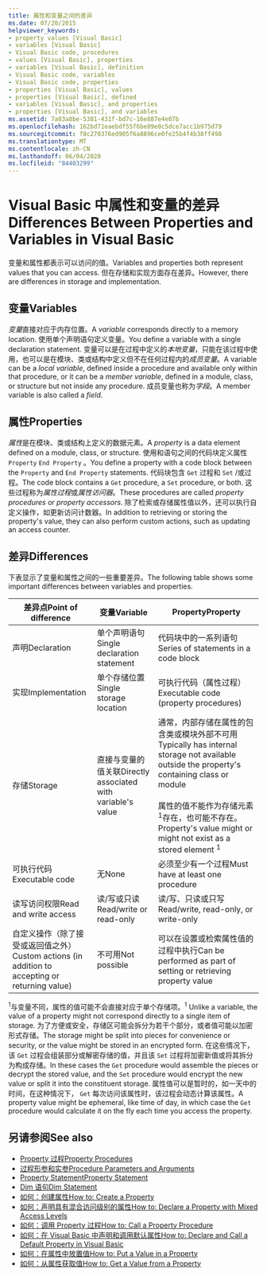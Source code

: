 ```yaml
---
title: 属性和变量之间的差异
ms.date: 07/20/2015
helpviewer_keywords:
- property values [Visual Basic]
- variables [Visual Basic]
- Visual Basic code, procedures
- values [Visual Basic], properties
- variables [Visual Basic], definition
- Visual Basic code, variables
- Visual Basic code, properties
- properties [Visual Basic], values
- properties [Visual Basic], defined
- variables [Visual Basic], and properties
- properties [Visual Basic], and variables
ms.assetid: 7a03a8be-5381-431f-bd7c-16e887e4e07b
ms.openlocfilehash: 162bd71eaebdf55f6be89e0c5dce7acc1b975d79
ms.sourcegitcommit: f8c270376ed905f6a8896ce0fe25b4f4b38ff498
ms.translationtype: MT
ms.contentlocale: zh-CN
ms.lasthandoff: 06/04/2020
ms.locfileid: "84403299"
---
```

# <a name="differences-between-properties-and-variables-in-visual-basic"></a><span data-ttu-id="48f38-102">Visual Basic 中属性和变量的差异</span><span class="sxs-lookup"><span data-stu-id="48f38-102">Differences Between Properties and Variables in Visual Basic</span></span>
<span data-ttu-id="48f38-103">变量和属性都表示可以访问的值。</span><span class="sxs-lookup"><span data-stu-id="48f38-103">Variables and properties both represent values that you can access.</span></span> <span data-ttu-id="48f38-104">但在存储和实现方面存在差异。</span><span class="sxs-lookup"><span data-stu-id="48f38-104">However, there are differences in storage and implementation.</span></span>  
  
## <a name="variables"></a><span data-ttu-id="48f38-105">变量</span><span class="sxs-lookup"><span data-stu-id="48f38-105">Variables</span></span>  
 <span data-ttu-id="48f38-106">*变量*直接对应于内存位置。</span><span class="sxs-lookup"><span data-stu-id="48f38-106">A *variable* corresponds directly to a memory location.</span></span> <span data-ttu-id="48f38-107">使用单个声明语句定义变量。</span><span class="sxs-lookup"><span data-stu-id="48f38-107">You define a variable with a single declaration statement.</span></span> <span data-ttu-id="48f38-108">变量可以是在过程中定义的*本地变量*，只能在该过程中使用，也可以是在模块、类或结构中定义但不在任何过程内的*成员变量*。</span><span class="sxs-lookup"><span data-stu-id="48f38-108">A variable can be a *local variable*, defined inside a procedure and available only within that procedure, or it can be a *member variable*, defined in a module, class, or structure but not inside any procedure.</span></span> <span data-ttu-id="48f38-109">成员变量也称为*字段*。</span><span class="sxs-lookup"><span data-stu-id="48f38-109">A member variable is also called a *field*.</span></span>  
  
## <a name="properties"></a><span data-ttu-id="48f38-110">属性</span><span class="sxs-lookup"><span data-stu-id="48f38-110">Properties</span></span>  
 <span data-ttu-id="48f38-111">*属性*是在模块、类或结构上定义的数据元素。</span><span class="sxs-lookup"><span data-stu-id="48f38-111">A *property* is a data element defined on a module, class, or structure.</span></span> <span data-ttu-id="48f38-112">使用和语句之间的代码块定义属性 `Property` `End Property` 。</span><span class="sxs-lookup"><span data-stu-id="48f38-112">You define a property with a code block between the `Property` and `End Property` statements.</span></span> <span data-ttu-id="48f38-113">代码块包含 `Get` 过程和 `Set` /或过程。</span><span class="sxs-lookup"><span data-stu-id="48f38-113">The code block contains a `Get` procedure, a `Set` procedure, or both.</span></span> <span data-ttu-id="48f38-114">这些过程称为*属性过程*或*属性访问器*。</span><span class="sxs-lookup"><span data-stu-id="48f38-114">These procedures are called *property procedures* or *property accessors*.</span></span> <span data-ttu-id="48f38-115">除了检索或存储属性值以外，还可以执行自定义操作，如更新访问计数器。</span><span class="sxs-lookup"><span data-stu-id="48f38-115">In addition to retrieving or storing the property's value, they can also perform custom actions, such as updating an access counter.</span></span>  
  
## <a name="differences"></a><span data-ttu-id="48f38-116">差异</span><span class="sxs-lookup"><span data-stu-id="48f38-116">Differences</span></span>  
 <span data-ttu-id="48f38-117">下表显示了变量和属性之间的一些重要差异。</span><span class="sxs-lookup"><span data-stu-id="48f38-117">The following table shows some important differences between variables and properties.</span></span>  
  
|<span data-ttu-id="48f38-118">差异点</span><span class="sxs-lookup"><span data-stu-id="48f38-118">Point of difference</span></span>|<span data-ttu-id="48f38-119">变量</span><span class="sxs-lookup"><span data-stu-id="48f38-119">Variable</span></span>|<span data-ttu-id="48f38-120">Property</span><span class="sxs-lookup"><span data-stu-id="48f38-120">Property</span></span>|  
|-------------------------|--------------|--------------|  
|<span data-ttu-id="48f38-121">声明</span><span class="sxs-lookup"><span data-stu-id="48f38-121">Declaration</span></span>|<span data-ttu-id="48f38-122">单个声明语句</span><span class="sxs-lookup"><span data-stu-id="48f38-122">Single declaration statement</span></span>|<span data-ttu-id="48f38-123">代码块中的一系列语句</span><span class="sxs-lookup"><span data-stu-id="48f38-123">Series of statements in a code block</span></span>|  
|<span data-ttu-id="48f38-124">实现</span><span class="sxs-lookup"><span data-stu-id="48f38-124">Implementation</span></span>|<span data-ttu-id="48f38-125">单个存储位置</span><span class="sxs-lookup"><span data-stu-id="48f38-125">Single storage location</span></span>|<span data-ttu-id="48f38-126">可执行代码（属性过程）</span><span class="sxs-lookup"><span data-stu-id="48f38-126">Executable code (property procedures)</span></span>|  
|<span data-ttu-id="48f38-127">存储</span><span class="sxs-lookup"><span data-stu-id="48f38-127">Storage</span></span>|<span data-ttu-id="48f38-128">直接与变量的值关联</span><span class="sxs-lookup"><span data-stu-id="48f38-128">Directly associated with variable's value</span></span>|<span data-ttu-id="48f38-129">通常，内部存储在属性的包含类或模块外部不可用</span><span class="sxs-lookup"><span data-stu-id="48f38-129">Typically has internal storage not available outside the property's containing class or module</span></span><br /><br /> <span data-ttu-id="48f38-130">属性的值不能作为存储元素<sup>1</sup>存在，也可能不存在。</span><span class="sxs-lookup"><span data-stu-id="48f38-130">Property's value might or might not exist as a stored element <sup>1</sup></span></span>|  
|<span data-ttu-id="48f38-131">可执行代码</span><span class="sxs-lookup"><span data-stu-id="48f38-131">Executable code</span></span>|<span data-ttu-id="48f38-132">无</span><span class="sxs-lookup"><span data-stu-id="48f38-132">None</span></span>|<span data-ttu-id="48f38-133">必须至少有一个过程</span><span class="sxs-lookup"><span data-stu-id="48f38-133">Must have at least one procedure</span></span>|  
|<span data-ttu-id="48f38-134">读写访问权限</span><span class="sxs-lookup"><span data-stu-id="48f38-134">Read and write access</span></span>|<span data-ttu-id="48f38-135">读/写或只读</span><span class="sxs-lookup"><span data-stu-id="48f38-135">Read/write or read-only</span></span>|<span data-ttu-id="48f38-136">读/写、只读或只写</span><span class="sxs-lookup"><span data-stu-id="48f38-136">Read/write, read-only, or write-only</span></span>|  
|<span data-ttu-id="48f38-137">自定义操作（除了接受或返回值之外）</span><span class="sxs-lookup"><span data-stu-id="48f38-137">Custom actions (in addition to accepting or returning value)</span></span>|<span data-ttu-id="48f38-138">不可用</span><span class="sxs-lookup"><span data-stu-id="48f38-138">Not possible</span></span>|<span data-ttu-id="48f38-139">可以在设置或检索属性值的过程中执行</span><span class="sxs-lookup"><span data-stu-id="48f38-139">Can be performed as part of setting or retrieving property value</span></span>|  
  
 <span data-ttu-id="48f38-140"><sup>1</sup>与变量不同，属性的值可能不会直接对应于单个存储项。</span><span class="sxs-lookup"><span data-stu-id="48f38-140"><sup>1</sup> Unlike a variable, the value of a property might not correspond directly to a single item of storage.</span></span> <span data-ttu-id="48f38-141">为了方便或安全，存储区可能会拆分为若干个部分，或者值可能以加密形式存储。</span><span class="sxs-lookup"><span data-stu-id="48f38-141">The storage might be split into pieces for convenience or security, or the value might be stored in an encrypted form.</span></span> <span data-ttu-id="48f38-142">在这些情况下，该 `Get` 过程会组装部分或解密存储的值，并且该 `Set` 过程将加密新值或将其拆分为构成存储。</span><span class="sxs-lookup"><span data-stu-id="48f38-142">In these cases the `Get` procedure would assemble the pieces or decrypt the stored value, and the `Set` procedure would encrypt the new value or split it into the constituent storage.</span></span> <span data-ttu-id="48f38-143">属性值可以是暂时的，如一天中的时间，在这种情况下， `Get` 每次访问该属性时，该过程会动态计算该属性。</span><span class="sxs-lookup"><span data-stu-id="48f38-143">A property value might be ephemeral, like time of day, in which case the `Get` procedure would calculate it on the fly each time you access the property.</span></span>  
  
## <a name="see-also"></a><span data-ttu-id="48f38-144">另请参阅</span><span class="sxs-lookup"><span data-stu-id="48f38-144">See also</span></span>

- [<span data-ttu-id="48f38-145">Property 过程</span><span class="sxs-lookup"><span data-stu-id="48f38-145">Property Procedures</span></span>](./property-procedures.md)
- [<span data-ttu-id="48f38-146">过程形参和实参</span><span class="sxs-lookup"><span data-stu-id="48f38-146">Procedure Parameters and Arguments</span></span>](./procedure-parameters-and-arguments.md)
- [<span data-ttu-id="48f38-147">Property Statement</span><span class="sxs-lookup"><span data-stu-id="48f38-147">Property Statement</span></span>](../../../language-reference/statements/property-statement.md)
- [<span data-ttu-id="48f38-148">Dim 语句</span><span class="sxs-lookup"><span data-stu-id="48f38-148">Dim Statement</span></span>](../../../language-reference/statements/dim-statement.md)
- [<span data-ttu-id="48f38-149">如何：创建属性</span><span class="sxs-lookup"><span data-stu-id="48f38-149">How to: Create a Property</span></span>](./how-to-create-a-property.md)
- [<span data-ttu-id="48f38-150">如何：声明具有混合访问级别的属性</span><span class="sxs-lookup"><span data-stu-id="48f38-150">How to: Declare a Property with Mixed Access Levels</span></span>](./how-to-declare-a-property-with-mixed-access-levels.md)
- [<span data-ttu-id="48f38-151">如何：调用 Property 过程</span><span class="sxs-lookup"><span data-stu-id="48f38-151">How to: Call a Property Procedure</span></span>](./how-to-call-a-property-procedure.md)
- [<span data-ttu-id="48f38-152">如何：在 Visual Basic 中声明和调用默认属性</span><span class="sxs-lookup"><span data-stu-id="48f38-152">How to: Declare and Call a Default Property in Visual Basic</span></span>](./how-to-declare-and-call-a-default-property.md)
- [<span data-ttu-id="48f38-153">如何：在属性中放置值</span><span class="sxs-lookup"><span data-stu-id="48f38-153">How to: Put a Value in a Property</span></span>](./how-to-put-a-value-in-a-property.md)
- [<span data-ttu-id="48f38-154">如何：从属性获取值</span><span class="sxs-lookup"><span data-stu-id="48f38-154">How to: Get a Value from a Property</span></span>](./how-to-get-a-value-from-a-property.md)
